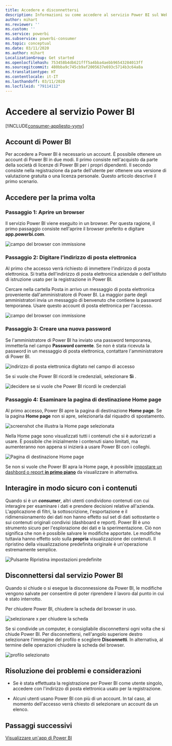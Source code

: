 ```yaml
---
title: Accedere e disconnettersi
description: Informazioni su come accedere al servizio Power BI sul Web e come eseguire la disconnessione.
author: mihart
ms.reviewer: ''
ms.custom: ''
ms.service: powerbi
ms.subservice: powerbi-consumer
ms.topic: conceptual
ms.date: 03/11/2020
ms.author: mihart
LocalizationGroup: Get started
ms.openlocfilehash: 753458b4db621fff5a4bba4aebb96543284013ff
ms.sourcegitcommit: 480bba9c745cb9af2005637e693c5714b3c64a8a
ms.translationtype: HT
ms.contentlocale: it-IT
ms.lasthandoff: 03/11/2020
ms.locfileid: "79114112"
---
```

# <a name="sign-in-to-power-bi-service"></a>Accedere al servizio Power BI

[!INCLUDE[consumer-appliesto-yyny](../includes/consumer-appliesto-yyny.md)]

## <a name="power-bi-accounts"></a>Account di Power BI
Per accedere a Power BI è necessario un account. È possibile ottenere un account di Power BI in due modi. Il primo consiste nell'acquisto da parte della società di licenze di Power BI per i propri dipendenti. Il secondo consiste nella registrazione da parte dell'utente per ottenere una versione di valutazione gratuita o una licenza personale. Questo articolo descrive il primo scenario.

## <a name="sign-in-for-the-first-time"></a>Accedere per la prima volta

### <a name="step-1-open-a-browser"></a>Passaggio 1: Aprire un browser
Il servizio Power BI viene eseguito in un browser.  Per questa ragione, il primo passaggio consiste nell'aprire il browser preferito e digitare **app.powerbi.com**.

![campo del browser con immissione](media/end-user-sign-in/power-bi-sign-in.png)

### <a name="step-2-type-your-email-address"></a>Passaggio 2: Digitare l'indirizzo di posta elettronica
Al primo che accesso verrà richiesto di immettere l'indirizzo di posta elettronica.  Si tratta dell'indirizzo di posta elettronica aziendale o dell'istituto di istruzione usato per la registrazione in Power BI.  

Cercare nella cartella Posta in arrivo un messaggio di posta elettronica proveniente dall'amministratore di Power BI. La maggior parte degli amministratori invia un messaggio di benvenuto che contiene la password temporanea. Usare questo account di posta elettronica per l'accesso. 

![campo del browser con immissione](media/end-user-sign-in/power-bi-password.png)


 
### <a name="step-3-create-a-new-password"></a>Passaggio 3: Creare una nuova password
Se l'amministratore di Power BI ha inviato una password temporanea, immetterla nel campo **Password corrente**. Se non è stata ricevuta la password in un messaggio di posta elettronica, contattare l'amministratore di Power BI.

![indirizzo di posta elettronica digitato nel campo di accesso](media/end-user-sign-in/power-bi-login.png)

Se si vuole che Power BI ricordi le credenziali, selezionare **Sì** . 

![decidere se si vuole che Power BI ricordi le credenziali](media/end-user-sign-in/power-bi-stay-signed-in.png)


### <a name="step-4-review-your-home-landing-page"></a>Passaggio 4: Esaminare la pagina di destinazione Home page
Al primo accesso, Power BI apre la pagina di destinazione **Home page**. Se la pagina **Home page**  non si apre, selezionarla dal riquadro di spostamento. 

![screenshot che illustra la Home page selezionata](media/end-user-sign-in/power-bi-home-selected.png)

Nella Home page sono visualizzati tutti i contenuti che si è autorizzati a usare. È possibile che inizialmente i contenuti siano limitati, ma aumenteranno non appena si inizierà a usare Power BI con i colleghi. 

![Pagina di destinazione Home page](media/end-user-sign-in/power-bi-home-landing.png)

Se non si vuole che Power BI apra la Home page, è possibile [impostare un dashbord o report **in primo piano**](end-user-featured.md) da visualizzare in alternativa. 

## <a name="safely-interact-with-content"></a>Interagire in modo sicuro con i contenuti
Quando si è un ***consumer***, altri utenti condividono contenuti con cui interagire per esaminare i dati e prendere decisioni relative all'azienda.  L'applicazione di filtri, la sottoscrizione, l'esportazione e il ridimensionamento dei dati non hanno effetto sul set di dati sottostante o sui contenuti originali condivisi (dashboard e report). Power BI è uno strumento sicuro per l'esplorazione dei dati e la sperimentazione. Ciò non significa che non è possibile salvare le modifiche apportate. Le modifiche tuttavia hanno effetto solo sulla **propria** visualizzazione dei contenuti. Il ripristino della visualizzazione predefinita originale è un'operazione estremamente semplice.

![Pulsante Ripristina impostazioni predefinite](media/end-user-sign-in/power-bi-reset.png)

## <a name="sign-out-of-power-bi-service"></a>Disconnettersi dal servizio Power BI
Quando si chiude o si esegue la disconnessione da Power BI, le modifiche vengono salvate per consentire di poter riprendere il lavoro dal punto in cui è stato interrotto.

Per chiudere Power BI, chiudere la scheda del browser in uso. 

![selezionare x per chiudere la scheda](media/end-user-sign-in/power-bi-close.png) 

Se si condivide un computer, è consigliabile disconnettersi ogni volta che si chiude Power BI.  Per disconnettersi, nell'angolo superiore destro selezionare l'immagine del profilo e scegliere **Disconnetti**. In alternativa, al termine delle operazioni chiudere la scheda del browser.

![profilo selezionato](media/end-user-sign-in/power-bi-sign-out.png) 

## <a name="troubleshooting-and-considerations"></a>Risoluzione dei problemi e considerazioni
- Se è stata effettuata la registrazione per Power BI come utente singolo, accedere con l'indirizzo di posta elettronica usato per la registrazione.

- Alcuni utenti usano Power BI con più di un account. In tal caso, al momento dell'accesso verrà chiesto di selezionare un account da un elenco. 

## <a name="next-steps"></a>Passaggi successivi
[Visualizzare un'app di Power BI](end-user-app-view.md)
